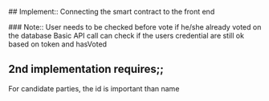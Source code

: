 ## Implement:: Connecting the smart contract to the front end

### Note:: User needs to be checked before vote if he/she already voted on the database
Basic API call can check if the users credential are still ok based on token and hasVoted

## 2nd implementation requires;;

For candidate parties, the id is important than name
